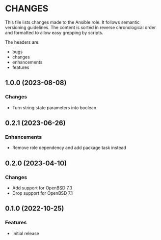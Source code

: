 # CHANGES

This file lists changes made to the Ansible role. It follows semantic versioning
guidelines. The content is sorted in reverse chronological order and formatted
to allow easy grepping by scripts.

The headers are:
- bugs
- changes
- enhancements
- features

## 1.0.0 (2023-08-08)

### Changes

- Turn string state parameters into boolean

## 0.2.1 (2023-06-26)

### Enhancements

- Remove role dependency and add package task instead

## 0.2.0 (2023-04-10)

### Changes

- Add support for OpenBSD 7.3
- Drop support for OpenBSD 7.1

## 0.1.0 (2022-10-25)

### Features

- Initial release
